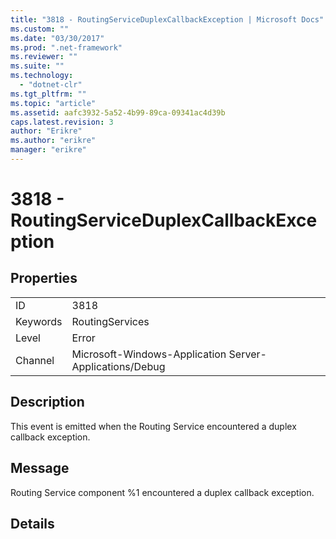 ```yaml
---
title: "3818 - RoutingServiceDuplexCallbackException | Microsoft Docs"
ms.custom: ""
ms.date: "03/30/2017"
ms.prod: ".net-framework"
ms.reviewer: ""
ms.suite: ""
ms.technology: 
  - "dotnet-clr"
ms.tgt_pltfrm: ""
ms.topic: "article"
ms.assetid: aafc3932-5a52-4b99-89ca-09341ac4d39b
caps.latest.revision: 3
author: "Erikre"
ms.author: "erikre"
manager: "erikre"
---
```

# 3818 - RoutingServiceDuplexCallbackException
## Properties  
  
|||  
|-|-|  
|ID|3818|  
|Keywords|RoutingServices|  
|Level|Error|  
|Channel|Microsoft-Windows-Application Server-Applications/Debug|  
  
## Description  
 This event is emitted when the Routing Service encountered a duplex callback exception.  
  
## Message  
 Routing Service component %1 encountered a duplex callback exception.  
  
## Details